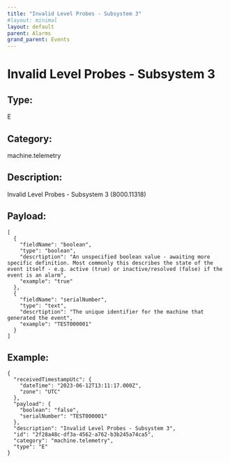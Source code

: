 ```yaml
---
title: "Invalid Level Probes - Subsystem 3"
#layout: minimal
layout: default
parent: Alarms
grand_parent: Events
---
```


# Invalid Level Probes - Subsystem 3

## Type:

E

## Category:

machine.telemetry

## Description: 

Invalid Level Probes - Subsystem 3 (8000.11318)

## Payload:

```
[
  {
    "fieldName": "boolean",
    "type": "boolean",
    "descrtiption": "An unspecified boolean value - awaiting more specific definition. Most commonly this describes the state of the event itself - e.g. active (true) or inactive/resolved (false) if the event is an alarm",
    "example": "true"
  },
  {
    "fieldName": "serialNumber",
    "type": "text",
    "descrtiption": "The unique identifier for the machine that generated the event",
    "example": "TEST000001"
  }
]
```

## Example:

```
{
  "receivedTimestampUtc": {
    "dateTime": "2023-06-12T13:11:17.000Z",
    "zone": "UTC"
  },
  "payload": {
    "boolean": "false",
    "serialNumber": "TEST000001"
  },
  "description": "Invalid Level Probes - Subsystem 3",
  "id": "2f28a48c-df3a-4562-a762-b3b245a74ca5",
  "category": "machine.telemetry",
  "type": "E"
}
```

